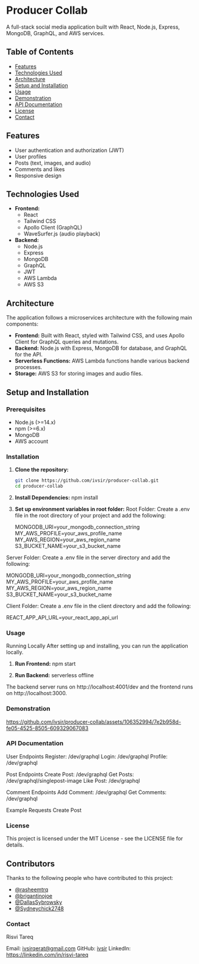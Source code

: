 # Producer Collab

A full-stack social media application built with React, Node.js, Express, MongoDB, GraphQL, and AWS services.

## Table of Contents

- [Features](#features)
- [Technologies Used](#technologies-used)
- [Architecture](#architecture)
- [Setup and Installation](#setup-and-installation)
- [Usage](#usage)
- [Demonstration](#demonstration)
- [API Documentation](#api-documentation)
- [License](#license)
- [Contact](#contact)

## Features

- User authentication and authorization (JWT)
- User profiles
- Posts (text, images, and audio)
- Comments and likes
- Responsive design

## Technologies Used

- **Frontend:**
  - React
  - Tailwind CSS
  - Apollo Client (GraphQL)
  - WaveSurfer.js (audio playback)
- **Backend:**
  - Node.js
  - Express
  - MongoDB
  - GraphQL
  - JWT
  - AWS Lambda
  - AWS S3

## Architecture

The application follows a microservices architecture with the following main components:

- **Frontend:** Built with React, styled with Tailwind CSS, and uses Apollo Client for GraphQL queries and mutations.
- **Backend:** Node.js with Express, MongoDB for database, and GraphQL for the API.
- **Serverless Functions:** AWS Lambda functions handle various backend processes.
- **Storage:** AWS S3 for storing images and audio files.

## Setup and Installation

### Prerequisites

- Node.js (>=14.x)
- npm (>=6.x)
- MongoDB
- AWS account

### Installation

1. **Clone the repository:**
   ```bash
   git clone https://github.com/ivsir/producer-collab.git
   cd producer-collab

2. **Install Dependencies:**
   npm install

3. **Set up environment variables in root folder:**
Root Folder:
Create a .env file in the root directory of your project and add the following:

   MONGODB_URI=your_mongodb_connection_string
   MY_AWS_PROFILE=your_aws_profile_name
   MY_AWS_REGION=your_aws_region_name
   S3_BUCKET_NAME=your_s3_bucket_name

Server Folder:
Create a .env file in the server directory and add the following:

   MONGODB_URI=your_mongodb_connection_string
   MY_AWS_PROFILE=your_aws_profile_name
   MY_AWS_REGION=your_aws_region_name
   S3_BUCKET_NAME=your_s3_bucket_name

Client Folder:
Create a .env file in the client directory and add the following:

   REACT_APP_API_URL=your_react_app_api_url

### Usage
Running Locally
After setting up and installing, you can run the application locally. 
1. **Run Frontend:**
npm start

2. **Run Backend:**
serverless offline

The backend server runs on http://localhost:4001/dev and the frontend runs on http://localhost:3000.

### Demonstration


https://github.com/ivsir/producer-collab/assets/106352994/7e2b958d-fe05-4525-8505-609329067083



### API Documentation
User Endpoints
Register: /dev/graphql
Login: /dev/graphql
Profile: /dev/graphql

Post Endpoints
Create Post: /dev/graphql
Get Posts: /dev/graphql/singlepost-image
Like Post: /dev/graphql

Comment Endpoints
Add Comment: /dev/graphql
Get Comments: /dev/graphql

Example Requests
Create Post

### License
This project is licensed under the MIT License - see the LICENSE file for details.

## Contributors

Thanks to the following people who have contributed to this project:

- [@rasheemtrq](https://github.com/rasheemtrq)
- [@brigantinojoe](https://github.com/brigantinojoe)
- [@DallasSybrowsky](https://github.com/DallasSybrowsky)
- [@Sydneychick2748](https://github.com/Sydneychick2748)

### Contact
Risvi Tareq

Email: ivsirqerat@gmail.com
GitHub: [ivsir](https://github.com/ivsir)
LinkedIn: https://linkedin.com/in/risvi-tareq

